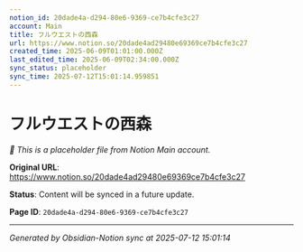 ```yaml
---
notion_id: 20dade4a-d294-80e6-9369-ce7b4cfe3c27
account: Main
title: フルウエストの西森
url: https://www.notion.so/20dade4ad29480e69369ce7b4cfe3c27
created_time: 2025-06-09T01:01:00.000Z
last_edited_time: 2025-06-09T02:34:00.000Z
sync_status: placeholder
sync_time: 2025-07-12T15:01:14.959851
---
```


# フルウエストの西森

*🔄 This is a placeholder file from Notion Main account.*

**Original URL**: https://www.notion.so/20dade4ad29480e69369ce7b4cfe3c27

**Status**: Content will be synced in a future update.

**Page ID**: `20dade4a-d294-80e6-9369-ce7b4cfe3c27`

---

*Generated by Obsidian-Notion sync at 2025-07-12 15:01:14*
